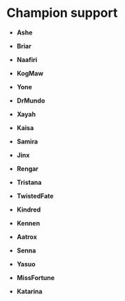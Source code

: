 # Champion support
- **Ashe**
- **Briar**
- **Naafiri**
- **KogMaw**
- **Yone**
- **DrMundo**
- **Xayah**
- **Kaisa**
- **Samira**
- **Jinx**
- **Rengar**
- **Tristana**
- **TwistedFate**
- **Kindred**
- **Kennen**
- **Aatrox**
- **Senna**
- **Yasuo**
- **MissFortune**

- **Katarina**
